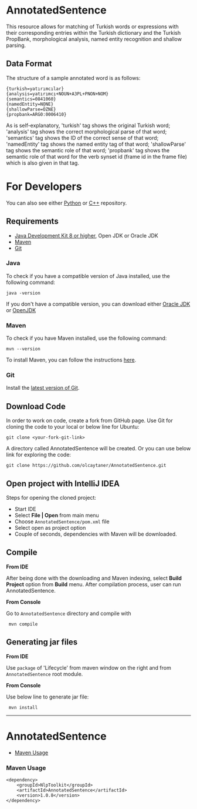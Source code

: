 # AnnotatedSentence

This resource allows for matching of Turkish words or expressions with their corresponding entries within the Turkish dictionary and the Turkish PropBank, morphological analysis, named entity recognition and shallow parsing.

## Data Format

The structure of a sample annotated word is as follows:

	{turkish=yatırımcılar}
	{analysis=yatırımcı+NOUN+A3PL+PNON+NOM}
	{semantics=0841060}
	{namedEntity=NONE}
	{shallowParse=ÖZNE}
	{propbank=ARG0:0006410}

As is self-explanatory, 'turkish' tag shows the original Turkish word; 'analysis' tag shows the correct morphological parse of that word; 'semantics' tag shows the ID of the correct sense of that word; 'namedEntity' tag shows the named entity tag of that word; 'shallowParse' tag shows the semantic role of that word; 'propbank' tag shows the semantic role of that word for the verb synset id (frame id in the frame file) which is also given in that tag.

For Developers
============
You can also see either [Python](https://github.com/olcaytaner/AnnotatedSentence-Py) 
or [C++](https://github.com/olcaytaner/AnnotatedSentence-CPP) repository.

## Requirements

* [Java Development Kit 8 or higher](#java), Open JDK or Oracle JDK
* [Maven](#maven)
* [Git](#git)

### Java 

To check if you have a compatible version of Java installed, use the following command:

    java -version
    
If you don't have a compatible version, you can download either [Oracle JDK](https://www.oracle.com/technetwork/java/javase/downloads/jdk8-downloads-2133151.html) or [OpenJDK](https://openjdk.java.net/install/)    

### Maven
To check if you have Maven installed, use the following command:

    mvn --version
    
To install Maven, you can follow the instructions [here](https://maven.apache.org/install.html).      

### Git

Install the [latest version of Git](https://git-scm.com/book/en/v2/Getting-Started-Installing-Git).

## Download Code

In order to work on code, create a fork from GitHub page. 
Use Git for cloning the code to your local or below line for Ubuntu:

	git clone <your-fork-git-link>

A directory called AnnotatedSentence will be created. Or you can use below link for exploring the code:

	git clone https://github.com/olcaytaner/AnnotatedSentence.git

## Open project with IntelliJ IDEA

Steps for opening the cloned project:

* Start IDE
* Select **File | Open** from main menu
* Choose `AnnotatedSentence/pom.xml` file
* Select open as project option
* Couple of seconds, dependencies with Maven will be downloaded. 


## Compile

**From IDE**

After being done with the downloading and Maven indexing, select **Build Project** option from **Build** menu. After compilation process, user can run AnnotatedSentence.

**From Console**

Go to `AnnotatedSentence` directory and compile with 

     mvn compile 

## Generating jar files

**From IDE**

Use `package` of 'Lifecycle' from maven window on the right and from `AnnotatedSentence` root module.

**From Console**

Use below line to generate jar file:

     mvn install



------------------------------------------------

AnnotatedSentence
============
+ [Maven Usage](#maven-usage)


### Maven Usage

	<dependency>
		<groupId>NlpToolkit</groupId>
		<artifactId>AnnotatedSentence</artifactId>
		<version>1.0.8</version>
	</dependency>
